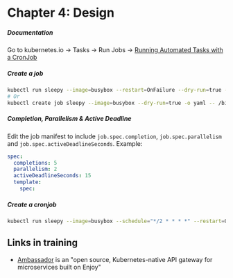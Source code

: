 # Chapter 4: Design

##### Documentation

Go to kubernetes.io -> Tasks -> Run Jobs -> [Running Automated Tasks with a CronJob](https://kubernetes.io/docs/tasks/job/automated-tasks-with-cron-jobs/)

##### Create a job

```bash
kubectl run sleepy --image=busybox --restart=OnFailure --dry-run=true -o yaml -- /bin/sleep 3
# Or
kubectl create job sleepy --image=busybox --dry-run=true -o yaml -- /bin/sleep 3
```

##### Completion, Parallelism & Active Deadline

Edit the job manifest to include `job.spec.completion`, `job.spec.parallelism` and `job.spec.activeDeadlineSeconds`. Example:

```yaml
spec:
  completions: 5
  parallelism: 2
  activeDeadlineSeconds: 15
  template:
    spec:
```

##### Create a cronjob

```bash
kubectl run sleepy --image=busybox --schedule="*/2 * * * *" --restart=OnFailure --dry-run=true -o yaml -- /bin/sleep 3
```

## Links in training

- [Ambassador](https://www.getambassador.io) is an "open source, Kubernetes-native API gateway for microservices built on Enjoy"
